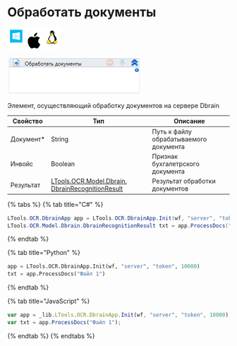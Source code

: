 # Обработать документы

![](<../../../../.gitbook/assets/image (119) (82).png>)

![](<../../../../.gitbook/assets/image (391).png>)

Элемент, осуществляющий обработку документов на сервере Dbrain

| Свойство   | Тип                                                                                      | Описание                               |
| ---------- | ---------------------------------------------------------------------------------------- | -------------------------------------- |
| Документ\* | String                                                                                   | Путь к файлу обрабатываемого документа |
| Инвойс     | Boolean                                                                                  | Признак бухгалетрского документа       |
| Результат  | [LTools.OCR.Model.Dbrain. DbrainRecognitionResult](datatypes/dbrainrecognitionresult.md) | Результат обработки документов         |

{% tabs %}
{% tab title="C#" %}
```csharp
LTools.OCR.DbrainApp app = LTools.OCR.DbrainApp.Init(wf, "server", "token", 10000);
LTools.OCR.Model.Dbrain.DbrainRecognitionResult txt = app.ProcessDocs("Файл 1");
```
{% endtab %}

{% tab title="Python" %}
```python
app = LTools.OCR.DbrainApp.Init(wf, "server", "token", 10000)
txt = app.ProcessDocs("Файл 1")
```
{% endtab %}

{% tab title="JavaScript" %}
```javascript
var app = _lib.LTools.OCR.DbrainApp.Init(wf, "server", "token", 10000);
var txt = app.ProcessDocs("Файл 1");
```
{% endtab %}
{% endtabs %}
